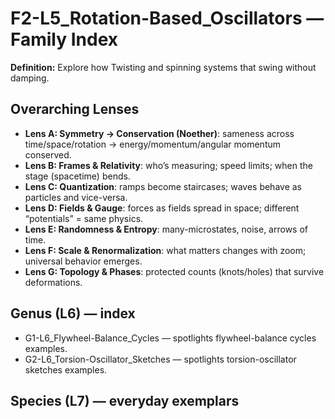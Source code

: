# F2-L5_Rotation-Based_Oscillators — Family Index
**Definition:** Explore how Twisting and spinning systems that swing without damping.

## Overarching Lenses

- **Lens A: Symmetry -> Conservation (Noether)**: sameness across time/space/rotation → energy/momentum/angular momentum conserved.
- **Lens B: Frames & Relativity**: who’s measuring; speed limits; when the stage (spacetime) bends.
- **Lens C: Quantization**: ramps become staircases; waves behave as particles and vice-versa.
- **Lens D: Fields & Gauge**: forces as fields spread in space; different “potentials” = same physics.
- **Lens E: Randomness & Entropy**: many-microstates, noise, arrows of time.
- **Lens F: Scale & Renormalization**: what matters changes with zoom; universal behavior emerges.
- **Lens G: Topology & Phases**: protected counts (knots/holes) that survive deformations.

## Genus (L6) — index
- G1-L6_Flywheel-Balance_Cycles — spotlights flywheel-balance cycles examples.
- G2-L6_Torsion-Oscillator_Sketches — spotlights torsion-oscillator sketches examples.

## Species (L7) — everyday exemplars
